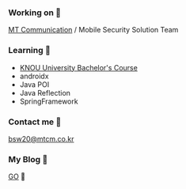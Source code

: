 ### Working on 💼
[MT Communication](http://www.mtcm.co.kr/) / Mobile Security Solution Team

### Learning 🌱
- [KNOU University Bachelor's Course](https://github.com/sunwook1218/KNOU)
- androidx
- Java POI
- Java Reflection
- SpringFramework

### Contact me 📨
bsw20@mtcm.co.kr

### My Blog 📑
[GO](https://sunwook1218.github.io) 🌻
